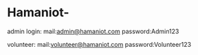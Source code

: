 # Hamaniot-

admin login:
mail:admin@hamaniot.com 
password:Admin123

volunteer:
mail:volunteer@hamaniot.com
password:Volunteer123
